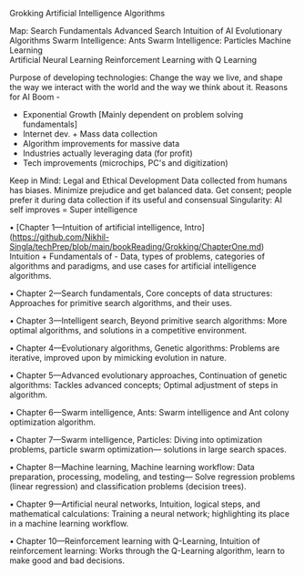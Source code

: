 Grokking Artificial Intelligence Algorithms

Map:
Search Fundamentals
Advanced Search
Intuition of AI
Evolutionary Algorithms
Swarm Intelligence: Ants
Swarm Intelligence: Particles
Machine Learning    
Artificial Neural Learning
Reinforcement Learning with Q Learning

Purpose of developing technologies: Change the way we live, and shape the way we interact with the world and the way we think about it.
Reasons for AI Boom -
- Exponential Growth [Mainly dependent on problem solving fundamentals]
- Internet dev. + Mass data collection
- Algorithm improvements for massive data
- Industries actually leveraging data (for profit)
- Tech improvements (microchips, PC's and digitization)

Keep in Mind: Legal and Ethical Development
Data collected from humans has biases. Minimize prejudice and get balanced data. Get consent; people prefer it during data collection if its useful and consensual
Singularity: AI self improves = Super intelligence 

• [Chapter 1—Intuition of artificial intelligence, Intro] (https://github.com/Nikhil-Singla/techPrep/blob/main/bookReading/Grokking/ChapterOne.md) 
Intuition + Fundamentals of - Data, types of problems, categories of algorithms and paradigms, and use cases for artificial intelligence algorithms.

• Chapter 2—Search fundamentals, Core concepts of data structures: 
Approaches for primitive search algorithms, and their uses.

• Chapter 3—Intelligent search, Beyond primitive search algorithms:
More optimal algorithms, and solutions in a competitive environment.

• Chapter 4—Evolutionary algorithms, Genetic algorithms: 
Problems are iterative, improved upon by mimicking evolution in nature.

• Chapter 5—Advanced evolutionary approaches, Continuation of genetic algorithms: 
Tackles advanced concepts; Optimal adjustment of steps in algorithm.

• Chapter 6—Swarm intelligence, Ants: 
Swarm intelligence and Ant colony optimization algorithm.

• Chapter 7—Swarm intelligence, Particles: 
Diving into optimization problems, particle swarm optimization— solutions in large search spaces.

• Chapter 8—Machine learning, Machine learning workflow: 
Data preparation, processing, modeling, and testing— 
Solve regression problems (linear regression) and classification problems (decision trees).

• Chapter 9—Artificial neural networks, Intuition, logical steps, and mathematical calculations: 
Training a neural network; highlighting its place in a machine learning workflow.

• Chapter 10—Reinforcement learning with Q-Learning, Intuition of reinforcement learning: 
Works through the Q-Learning algorithm, learn to make good and bad decisions.